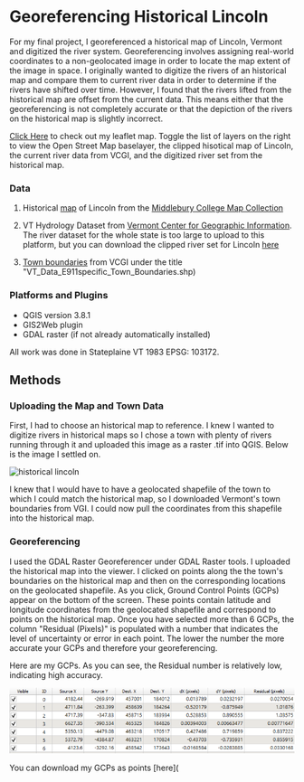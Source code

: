 # Georeferencing Historical Lincoln

For my final project, I georeferenced a historical map of Lincoln, Vermont and digitized the river system. Georeferencing involves assigning real-world coordinates to a non-geolocated image in order to locate the map extent of the image in space. I originally wanted to digitize the rivers of an historical map and compare them to current river data in order to determine if the rivers have shifted over time. However, I found that the rivers lifted from the historical map are offset from the current data. This means either that the georeferencing is not completely accurate or that the depiction of the rivers on the historical map is slightly incorrect. 

[Click Here](/finalmap/index.html) to check out my leaflet map. Toggle the list of layers on the right to view the Open Street Map baselayer, the clipped hisotical map of Lincoln, the current river data from VCGI, and the digitized river set from the historical map.

### Data 

1. Historical [map](historicallincolnjpg.jpg) of Lincoln from the [Middlebury College Map Collection](https://archive.org/details/middleburycollegemaps)

2. VT Hydrology Dataset from [Vermont Center for Geographic Information](http://geodata.vermont.gov/). The river dataset for the whole state is too large to upload to this platform, but you can download the clipped river set for Lincoln [here](vcgiriversnew.shp) 

3. [Town boundaries](VT_Data_E911specific_Town_Boundaries.shp) from VCGI under the title "VT_Data_E911specific_Town_Boundaries.shp)

### Platforms and Plugins

* QGIS version 3.8.1
* GIS2Web plugin 
* GDAL raster (if not already automatically installed) 

All work was done in Stateplaine VT 1983 EPSG: 103172. 

## Methods

### Uploading the Map and Town Data

First, I had to choose an historical map to reference. I knew I wanted to digitize rivers in historical maps so I chose a town with plenty of rivers running through it and uploaded this image as a raster .tif into QGIS. Below is the image I settled on. 

![historical lincoln](historicallincolnjpg.jpg) 

I knew that I would have to have a geolocated shapefile of the town to which I could match the historical map, so I downloaded Vermont's town boundaries from VGI. I could now pull the coordinates from this shapefile into the historical map.

### Georeferencing

I used the GDAL Raster Georeferencer under GDAL Raster tools. I uploaded the historical map into the viewer. I clicked on points along the the town's boundaries on the historical map and then on the corresponding locations on the geolocated shapefile. As you click, Ground Control Points (GCPs) appear on the bottom of the screen. These points contain latitude and longitude coordinates from the geolocated shapefile and correspond to points on the historical map. Once you have selected more than 6 GCPs, the column "Residual (Pixels)" is populated with a number that indicates the level of uncertainty or error in each point. The lower the number the more accurate your GCPs and therefore your georeferencing. 

Here are my GCPs. As you can see, the Residual number is relatively low, indicating high accuracy. 

![GCPs](GCPs.PNG) 

You can download my GCPs as points [here](
